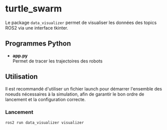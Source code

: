 # turtle_swarm

Le package `data_visualizer` permet de visualiser les données des topics ROS2 via une interface tkinter.

## Programmes Python

- **app.py**  
  Permet de tracer les trajectoires des robots

## Utilisation

Il est recommandé d'utiliser un fichier launch pour démarrer l'ensemble des noeuds nécessaires à la simulation, afin de garantir le bon ordre de lancement et la configuration correcte.

### Lancement 

```bash
ros2 run data_visualizer visualizer
```
